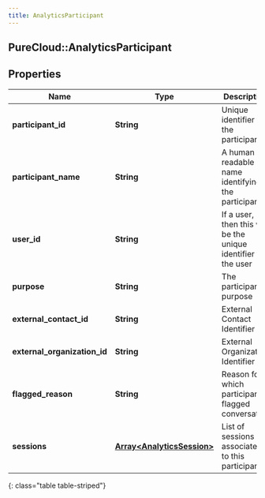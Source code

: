 ```yaml
---
title: AnalyticsParticipant
---
```

## PureCloud::AnalyticsParticipant

## Properties

|Name | Type | Description | Notes|
|------------ | ------------- | ------------- | -------------|
| **participant_id** | **String** | Unique identifier for the participant | [optional] |
| **participant_name** | **String** | A human readable name identifying the participant | [optional] |
| **user_id** | **String** | If a user, then this will be the unique identifier for the user | [optional] |
| **purpose** | **String** | The participant&#39;s purpose | [optional] |
| **external_contact_id** | **String** | External Contact Identifier | [optional] |
| **external_organization_id** | **String** | External Organization Identifier | [optional] |
| **flagged_reason** | **String** | Reason for which participant flagged conversation | [optional] |
| **sessions** | [**Array&lt;AnalyticsSession&gt;**](AnalyticsSession.html) | List of sessions associated to this participant | [optional] |
{: class="table table-striped"}


